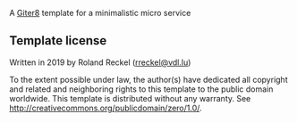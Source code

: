 A [Giter8][g8] template for a minimalistic micro service

Template license
----------------
Written in 2019 by Roland Reckel (rreckel@vdl.lu)

To the extent possible under law, the author(s) have dedicated all copyright and related
and neighboring rights to this template to the public domain worldwide.
This template is distributed without any warranty. See <http://creativecommons.org/publicdomain/zero/1.0/>.

[g8]: http://www.foundweekends.org/giter8/
